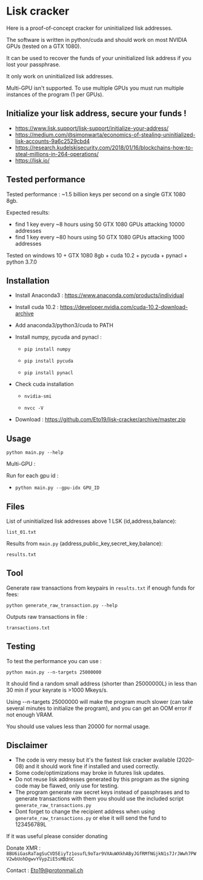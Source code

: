 # Lisk cracker

Here is a proof-of-concept cracker for uninitialized lisk addresses.

The software is written in python/cuda and should work on most NVIDIA GPUs (tested on a GTX 1080).

It can be used to recover the funds of your uninitialized lisk address if you lost your passphrase.

It only work on uninitialized lisk addresses.

Multi-GPU isn't supported. To use multiple GPUs you must run multiple instances of the program (1 per GPUs).

## Initialize your lisk address, secure your funds !
* https://www.lisk.support/lisk-support/initialize-your-address/
* https://medium.com/@simonwarta/economics-of-stealing-uninitialized-lisk-accounts-9a6c2529cbd4
* https://research.kudelskisecurity.com/2018/01/16/blockchains-how-to-steal-millions-in-264-operations/
* https://lisk.io/

## Tested performance

Tested performance : ~1.5 billion keys per second on a single GTX 1080 8gb.

Expected results:
- find 1 key every ~8 hours using 50 GTX 1080 GPUs attacking 10000 addresses
- find 1 key every ~80 hours using 50 GTX 1080 GPUs attacking 1000 addresses

Tested on windows 10 + GTX 1080 8gb + 
cuda 10.2 + pycuda + pynacl + python 3.7.0

## Installation
* Install Anaconda3 : https://www.anaconda.com/products/individual

* Install cuda 10.2 : https://developer.nvidia.com/cuda-10.2-download-archive

* Add anaconda3/python3/cuda to PATH

* Install numpy, pycuda and pynacl :
  
  * `pip install numpy`
  
  * `pip install pycuda`

  * `pip install pynacl`

* Check cuda installation

  * `nvidia-smi`

  * `nvcc -V`

* Download : https://github.com/Eto19/lisk-cracker/archive/master.zip

## Usage

`python main.py --help`

Multi-GPU :

Run for each gpu id :

* `python main.py --gpu-idx GPU_ID`

## Files

List of uninitialized lisk addresses above 1 LSK (id,address,balance):

`list_01.txt`

Results from `main.py` (address,public_key,secret_key,balance):

`results.txt`


## Tool
Generate raw transactions from keypairs in `results.txt` if enough funds for fees:

`python generate_raw_transaction.py --help`

Outputs raw transactions in file :

`transactions.txt`

## Testing

To test the performance you can use :

`python main.py --n-targets 25000000`

It should find a random small address (shorter than 25000000L) in less than 30 min if your keyrate is >1000 Mkeys/s.

Using --n-targets 25000000 will make the program much slower (can take several minutes to initialize the program), and you can get an OOM error if not enough VRAM.

You should use values less than 20000 for normal usage.


## Disclaimer
* The code is very messy but it's the fastest lisk cracker available (2020-08) and it should work fine if installed and used correctly.
* Some code/optimizations may broke in futures lisk updates.
* Do not reuse lisk addresses generated by this program as the signing code may be flawed, only use for testing.
* The program generate raw secret keys instead of passphrases and to generate transactions with them you should use the included script `generate_raw_transactions.py`
* Dont forget to change the recipient address when using `generate_raw_transactions.py` or else it will send the fund to 123456789L



If it was useful please consider donating

Donate XMR : `8BU6iGasRaTagSuCVD5EiyTz1osufL9oTar9VXAuWXkhAByJGfRMfNGjkN1s7JrJWwh7PWV2wbUohDgwvYVypZiE5sMBzGC`

Contact : Eto19@protonmail.ch
